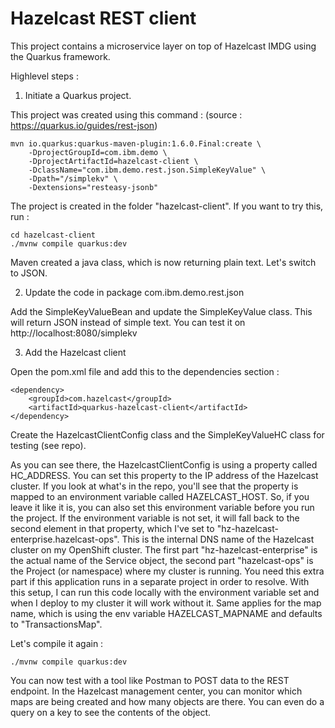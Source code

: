 Hazelcast REST client
=====================
This project contains a microservice layer on top of Hazelcast IMDG using the Quarkus framework.

Highlevel steps :

1. Initiate a Quarkus project.

This project was created using this command :
(source : https://quarkus.io/guides/rest-json)

```
mvn io.quarkus:quarkus-maven-plugin:1.6.0.Final:create \
    -DprojectGroupId=com.ibm.demo \
    -DprojectArtifactId=hazelcast-client \
    -DclassName="com.ibm.demo.rest.json.SimpleKeyValue" \
    -Dpath="/simplekv" \
    -Dextensions="resteasy-jsonb"
```

The project is created in the folder "hazelcast-client".
If you want to try this, run :

```
cd hazelcast-client
./mvnw compile quarkus:dev
```

Maven created a java class, which is now returning plain text.
Let's switch to JSON.

2. Update the code in package com.ibm.demo.rest.json

Add the SimpleKeyValueBean and update the SimpleKeyValue class.
This will return JSON instead of simple text.
You can test it on http://localhost:8080/simplekv

3. Add the Hazelcast client

Open the pom.xml file and add this to the dependencies section :

```
<dependency>
    <groupId>com.hazelcast</groupId>
    <artifactId>quarkus-hazelcast-client</artifactId>
</dependency>
```

Create the HazelcastClientConfig class and the SimpleKeyValueHC class for testing (see repo).

As you can see there, the HazelcastClientConfig is using a property called HC_ADDRESS.
You can set this property to the IP address of the Hazelcast cluster.
If you look at what's in the repo, you'll see that the property is mapped to an environment variable called HAZELCAST_HOST. So, if you leave it like it is, you can also set this environment variable before you run the project. If the environment variable is not set, it will fall back to the second element in that property,
which I've set to "hz-hazelcast-enterprise.hazelcast-ops".
This is the internal DNS name of the Hazelcast cluster on my OpenShift cluster. The first part "hz-hazelcast-enterprise" is the actual name of the Service object, the second part "hazelcast-ops" is the Project (or namespace) where my cluster is running. You need this extra part if this application runs in a separate project in order to resolve. 
With this setup, I can run this code locally with the environment variable set and when I deploy to my cluster it will work without it.
Same applies for the map name, which is using the env variable HAZELCAST_MAPNAME and defaults to "TransactionsMap".

Let's compile it again :

```
./mvnw compile quarkus:dev
```

You can now test with a tool like Postman to POST data to the REST endpoint.
In the Hazelcast management center, you can monitor which maps are being created and how many objects are there. You can even do a query on a key to see the contents of the object.

